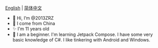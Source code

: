 [English](https://github.com/2013zrz/2013zrz/blob/main/README.md) | [简体中文](https://github.com/2013ZRZ/2013ZRZ/blob/main/README_zh-cn.md)
- 👋 Hi, I’m @2013ZRZ
- 🎈 I come from China
- ✨ I'm 11 years old
- 🤳 I am a beginner. I'm learning Jetpack Compose. I have some very basic knowledge of C#. I like tinkering with Android and Windows.
